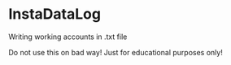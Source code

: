 # InstaDataLog

Writing working accounts in .txt file

Do not use this on bad way! 
Just for educational purposes only!
